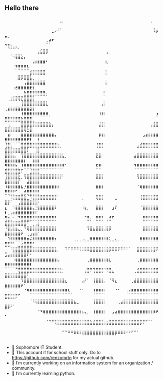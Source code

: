 ## Hello there

⠀⠀⠀⠀⠀⠀⠀⠀⠀⠀⠀⠀⠀⠀⠀⠀⠀⢀⡀⠀⠀⠀⠀⠀⠀⠀⠀⠀⠀⠀⠀⠀⠀⠀⠀⠀⠀⠀⠀⠀⠀⠀⠀⠀⠀⠀⢀⠀⠀⠀⠀⠀⠀⠀⠀⠀⠀⠀⠀⠀
⠀⠀⠀⠀⠀⠀⠀⠀⠀⠀⠀⠀⠀⠀⠀⣀⠔⠋⠀⠀⠀⠀⠀⠀⠀⠀⠀⠀⠀⠀⠀⠀⠀⠀⠀⠀⠀⠀⠀⠀⠀⠀⠀⠀⠀⠀⠀⠹⡶⣤⡀⠀⠀⠀⠀⠀⠀⠀⠀⠀
⠀⠀⠀⠀⠀⠀⠀⠀⠀⠀⠀⠀⠀⣠⡾⠋⠀⠀⠀⠀⠀⠀⠀⠀⠀⠀⠀⠀⠀⠀⠀⠀⠀⠀⠀⠀⠀⠀⠀⠀⠀⠀⠀⠀⠀⠀⠀⠀⠀⠙⢿⣦⡤⡀⠀⠀⠀⠀⠀⠀
⠀⠀⠀⠀⠀⠀⠀⠀⠀⠀⢠⣮⣿⡿⠀⠀⠀⠀⠀⠀⠀⠀⠀⠀⠀⠀⠀⠀⠀⠀⠀⠀⢠⠀⠀⠀⠀⠀⠀⠀⠀⠀⠀⠀⠀⠀⠀⠀⠀⠀⠀⠑⢿⣿⣕⡄⠀⠀⠀⠀
⠀⠀⠀⠀⠀⠀⠀⠀⠀⣴⣿⣿⣿⠃⠀⠀⠀⠀⠀⠀⠀⠀⠀⠀⠀⠀⠀⠀⠀⠀⠀⠀⣇⠀⠀⠀⠀⠀⠀⠀⠀⠀⠀⠀⠀⠀⠀⠀⠀⠀⠀⠀⡹⣿⣿⣿⣧⠀⠀⠀
⠀⠀⠀⠀⠀⠀⠀⠀⣾⣿⣿⣿⣿⠀⠀⠀⠀⠀⠀⠀⠀⠀⠀⠀⠀⠀⠀⠀⠀⠀⠀⠀⡇⠀⠀⠀⠀⠀⠀⠀⠀⠀⠀⠀⠀⠀⠀⠀⠀⠀⠀⠀⠀⣿⡿⣿⣿⣧⡀⠀
⠀⠀⠀⠀⠀⠀⢠⣿⣿⣿⣿⣿⣿⠀⠀⠀⠀⠀⠀⠀⠀⠀⠀⠀⠀⠀⠀⠀⠀⠀⠀⠀⡇⠀⠀⠀⠀⠀⠀⠀⠀⠀⠀⠀⠀⠀⠀⠀⠀⠀⠀⠀⣞⣿⣿⣿⣿⣟⣇⠀
⠀⠀⠀⠀⠀⠀⣷⣿⣿⣿⣿⣿⣿⡄⠀⠀⠀⠀⠀⠀⠀⠀⠀⠀⠀⠀⠀⠀⠀⠀⠀⢸⠀⠀⠀⠀⠀⠀⠀⠀⠀⠀⠀⠀⠀⠀⠀⠀⠀⠀⢀⣾⣿⢿⣟⣿⣿⣽⡇⠀
⠀⠀⠀⠀⠀⢸⣿⣿⣿⣿⣿⣿⣿⣇⠀⠀⠀⠀⠀⠀⠀⠀⠀⠀⠀⠀⠀⠀⠀⠀⠀⣼⠀⠀⠀⠀⠀⠀⠀⠀⠀⠀⠀⠀⠀⠀⠀⠀⠀⢀⣾⣿⣿⣿⣿⣿⣿⣽⡇⠀
⠀⠀⠀⠀⠀⢸⣿⣿⣿⣿⣿⣿⣿⣿⡀⠀⠀⠀⠀⠀⠀⠀⠀⠀⠀⠀⠀⠀⠀⠀⢸⣿⠀⠀⠀⠀⠀⠀⠀⠀⠀⠀⠀⠀⠀⠀⠀⠀⣰⣿⣿⣿⣿⣿⣷⣿⣿⣿⡀⠀
⠀⢠⠀⠀⠀⣿⣿⣿⣿⣿⣿⣿⣿⣿⣷⡄⠀⠀⠀⠀⠀⠀⠀⠀⠀⠀⠀⠀⠀⠀⣼⣿⠀⠀⠀⠀⠀⠀⠀⠀⠀⠀⠀⠀⠀⠀⢠⣾⣿⣿⣿⣿⣿⣿⣿⢿⣓⣿⠀⠀
⠀⣾⠀⠀⠀⣿⣿⣿⣿⣿⣿⣿⣿⣿⣿⣿⡄⠀⠀⠀⠀⠀⠀⠀⠀⠀⠀⠀⠀⠀⡿⣿⠀⠀⠀⠀⠀⠀⠀⠀⠀⠀⠀⠀⣠⣾⣿⣿⣿⣿⣿⣿⣿⣿⣿⢿⣟⡇⠀⢸
⢸⣿⡄⠀⠀⣿⣿⣿⣿⣿⣿⣿⣿⣿⣿⣿⣿⣆⠀⠀⠀⠀⠀⠀⠀⠀⠀⠀⠀⢸⣿⡇⠀⠀⠀⠀⠀⠀⠀⠀⠀⠀⣠⣾⣿⣿⣿⣿⣿⣿⣿⣿⣿⣿⣿⣿⠇⠀⠀⣿
⣿⣿⣷⡄⠀⢹⣿⣿⣿⣿⣿⣿⣿⣿⣿⣿⣿⣿⣧⡀⠀⠀⠀⠀⠀⠀⠀⠀⠀⣟⣿⠀⠀⠀⠀⠀⠀⠀⠀⠀⠀⣴⣿⣿⣿⣿⣿⣿⣿⣿⣿⣿⣿⣿⣿⡇⠀⠀⣿⣿
⢻⣿⣿⣷⡀⠸⣿⣿⣿⣿⣿⣿⣿⣿⣿⣿⣿⣿⡿⠁⠀⠀⠀⠀⠀⠀⠀⠀⠀⣯⣿⠀⠀⠀⠀⠀⠀⠀⠀⠀⠀⢹⣿⣿⣿⣿⣿⣿⣿⣿⣿⣿⣿⣿⠏⠀⠀⣸⣿⣿
⢸⣿⣿⣿⣗⡀⢻⣿⣿⣿⣿⣿⣿⣿⣿⣿⣿⣿⠃⠀⠀⠀⠀⠀⠀⠀⠀⠀⠀⣿⣿⡇⠀⠀⠀⠀⠀⠀⠀⠀⠀⠀⢻⣿⣿⣿⣿⣿⣿⣿⣿⣿⣿⡏⠀⠀⣼⣿⣿⣿
⠸⣿⣿⣿⣿⣧⡘⣿⣿⣿⣿⣿⣿⣿⣿⣿⣿⠇⠀⠀⠀⠀⠀⠀⠀⠀⠀⠀⠀⣿⣿⡇⠀⠀⠀⠀⠀⠀⠀⠀⠀⠀⠈⢿⣿⣿⣿⣿⣿⣿⣿⣿⠋⠀⣀⣾⣿⣿⣿⣿
⠀⠈⢿⣿⣿⣿⣷⣈⠻⣿⣿⣿⣿⣿⣿⣿⡟⠀⠀⠀⠀⠀⠀⠀⢀⠀⠀⠀⠀⢿⣿⡇⠀⠀⠀⣀⠀⠀⠀⠀⠀⠀⠀⢸⣿⣿⣿⣿⣿⣿⡟⠁⠀⢠⣿⣿⣿⣿⣿⡗
⣆⠀⠈⢿⣿⣿⣿⣿⣷⣌⣻⣿⣿⣿⣿⣿⠇⠀⠀⠀⠀⠀⠀⠀⠀⢷⡀⠀⠀⣿⣿⡇⠀⠀⣰⠏⠀⠀⠀⠀⠀⠀⠀⠈⣿⣿⣿⣿⣿⠇⣀⣴⣾⣿⣿⣿⣿⣿⡿⠁
⢻⣶⡐⠀⠙⣿⣿⣿⣿⣿⣿⣿⣿⣿⣿⣿⡇⠀⠀⠀⠀⠀⠀⠀⠀⠈⣿⡄⠀⣿⣿⡇⢀⣾⠏⠀⠀⠀⠀⠀⠀⠀⠀⠀⣿⣿⣿⣿⣿⣿⣿⣿⣿⣿⣿⣿⠋⠀⡀⣴
⠘⣿⣽⣶⣄⡀⠙⢿⣿⣿⣿⣿⣿⣿⣿⣿⡇⠀⠀⠀⠀⠀⠀⠀⠀⠀⠹⣿⣦⣿⣿⣧⣿⡿⠀⠀⠀⠀⠀⠀⠀⠀⠀⠀⣿⣿⣿⣿⣿⣿⣿⣿⣿⣿⠟⠀⢀⣰⣾⡏
⠀⢹⣿⣿⣿⣿⣿⣶⣬⣿⣿⣿⣿⣿⣿⣿⡆⠀⠀⠀⠀⠀⢀⡀⣀⣄⣀⣿⣿⣿⣿⣿⣿⣅⣀⣄⡀⢀⠀⠀⠀⠀⠀⣿⣿⣿⣿⣿⣿⣿⣿⠛⠀⣀⣴⣿⣿⣿⠃⠀
⠀⠀⢻⣿⣿⣿⣿⣿⣿⣿⣿⣿⣿⣿⣿⣿⣧⠀⠀⠙⠋⠛⠛⠛⠿⠿⠿⣿⣿⣿⣿⣿⣿⡿⠿⠿⠟⠛⠛⠋⠀⠀⣿⣿⣿⣿⣿⣿⠟⣩⣴⣾⣿⣿⣿⣿⠏⠂⠀⠀
⠀⠀⠀⢿⣿⣿⣿⣿⣿⣿⣿⣿⣿⣿⣿⣿⣿⡄⠀⠀⠀⠀⠀⠀⠀⠀⢀⣿⣿⣿⣿⣿⣿⣇⠀⠀⠀⠀⠀⠀⠀⠀⢀⣿⣿⣿⣿⣿⣿⣿⣿⣿⣿⣿⣿⣿⣿⠇⠀⠀
⠀⠀⠀⠈⢿⣿⣿⣿⣿⣿⣿⣿⣿⣿⣿⣿⣿⣿⡂⠀⠀⠀⠀⠀⠀⢠⣿⠟⢹⣿⣿⡏⠻⣿⣄⠀⠀⠀⠀⠀⠀⢀⣾⣿⣿⣿⣿⣿⣿⣿⣿⣿⣿⣿⣿⣿⠃⠀⠀⠀
⠀⠀⠀⠀⠀⠹⣿⣿⣿⣿⣿⣿⣿⣿⣿⣿⣿⣿⣿⣆⠀⠀⠀⠀⢠⡞⠁⠀⢸⣿⣿⣧⠀⠈⠻⣆⠀⠀⠀⠀⢀⣾⣿⣿⣿⣿⣿⣿⣿⣿⣿⣿⣿⣿⠟⠁⠀⠀⠀⠀
⠀⠀⠀⠀⠀⠀⠈⠻⣿⣿⣿⣿⣿⣿⣿⣿⣿⣿⣿⣿⣧⡀⠀⠀⠉⠀⠀⠀⢸⣿⣿⣿⠀⠀⠀⠈⠁⠀⠀⣴⣿⣿⣿⣿⣿⣿⣿⣿⣿⣿⣿⣿⡿⠋⠀⠀⠀⠀⠀⠀
⠀⠀⠀⠀⠀⠀⠀⠀⠈⠻⣿⣿⣿⣿⣿⣿⣿⣿⣿⣿⣿⣿⣦⣀⠀⠀⠀⠀⢸⣿⣿⣿⠀⠀⠀⠀⢀⣴⣿⣿⣿⣿⣿⣿⣿⣿⣿⣿⣿⣿⡿⠋⠀⠀⠀⠀⠀⠀⠀⠀
⠀⠀⠀⠀⠀⠀⠀⠀⠀⠀⠈⠙⢿⣿⣿⣿⣿⣿⣿⣿⣿⣿⣿⣿⣷⣤⡀⠀⢸⣿⣿⣿⠀⠀⣠⣴⣿⣿⣿⣿⣿⣿⣿⣿⣿⣿⣿⡿⠟⠁⠀⠀⠀⠀⠀⠀⠀⠀⠀⠀
⠀⠀⠀⠀⠀⠀⠀⠀⠀⠀⠀⠀⠀⠈⠙⠛⢿⣿⣿⣿⣿⣿⣿⣿⣿⣿⣿⣷⣾⣿⣿⣷⣶⣿⣿⣿⣿⣿⣿⣿⣿⣿⣿⡿⠟⠋⠉⠀⠀⠀⠀⠀⠀⠀⠀⠀⠀⠀⠀⠀
⠀⠀⠀⠀⠀⠀⠀⠀⠀⠀⠀⠀⠀⠀⠀⠀⠀⠀⠉⠉⠛⠛⠿⠿⢿⣿⣿⣿⣿⣿⣿⣿⣿⣿⣿⡿⠿⠿⠟⠛⠋⠉⠁⠀⠀⠀⠀⠀⠀⠀⠀⠀⠀⠀⠀⠀⠀⠀⠀⠀

- 📖 Sophomore IT Student.
- 👤 This account if for school stuff only. Go to https://github.com/renzomrtn for my actual github.
- 🔭 I’m currently working on an information system for an organization / community.
- 🌱 I’m currently learning python.
